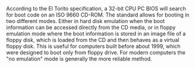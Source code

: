 According to the El Torito specification, a 32-bit CPU PC BIOS will search for boot code on an ISO 9660 CD-ROM. The standard allows for booting in two different modes. Either in hard disk emulation when the boot information can be accessed directly from the CD media, or in floppy emulation mode where the boot information is stored in an image file of a floppy disk, which is loaded from the CD and then behaves as a virtual floppy disk. This is useful for computers built before about 1999, which were designed to boot only from floppy drive. For modern computers the "no emulation" mode is generally the more reliable method.
